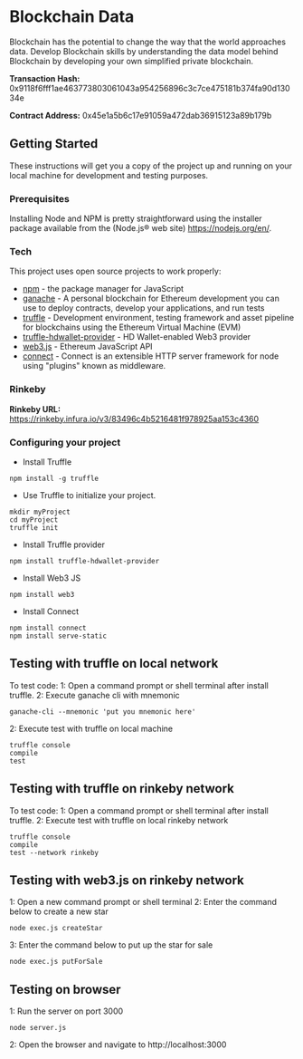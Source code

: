 # Blockchain Data

Blockchain has the potential to change the way that the world approaches data. Develop Blockchain skills by understanding the data model behind Blockchain by developing your own simplified private blockchain.

**Transaction Hash:** 0x9118f6fff1ae463773803061043a954256896c3c7ce475181b374fa90d13034e

**Contract Address:** 0x45e1a5b6c17e91059a472dab36915123a89b179b

## Getting Started

These instructions will get you a copy of the project up and running on your local machine for development and testing purposes.

### Prerequisites

Installing Node and NPM is pretty straightforward using the installer package available from the (Node.js® web site) https://nodejs.org/en/.

### Tech
This project uses open source projects to work properly:

* [npm] - the package manager for JavaScript
* [ganache] - A personal blockchain for Ethereum development you can use to deploy contracts, develop your applications, and run tests
* [truffle] - Development environment, testing framework and asset pipeline for blockchains using the Ethereum Virtual Machine (EVM)
* [truffle-hdwallet-provider] - HD Wallet-enabled Web3 provider
* [web3.js] - Ethereum JavaScript API
* [connect] - Connect is an extensible HTTP server framework for node using "plugins" known as middleware.

### Rinkeby

**Rinkeby URL:** https://rinkeby.infura.io/v3/83496c4b5216481f978925aa153c4360

### Configuring your project

- Install Truffle
```
npm install -g truffle
```

- Use Truffle to initialize your project.
```
mkdir myProject
cd myProject
truffle init
```

- Install Truffle provider
```
npm install truffle-hdwallet-provider
```

- Install Web3 JS
```
npm install web3
```

- Install Connect
```
npm install connect
npm install serve-static
```

## Testing with truffle on local network

To test code:
1: Open a command prompt or shell terminal after install truffle.
2: Execute ganache cli with mnemonic
```
ganache-cli --mnemonic 'put you mnemonic here'
```
2: Execute test with truffle on local machine
```
truffle console
compile
test
```

## Testing with truffle on rinkeby network

To test code:
1: Open a command prompt or shell terminal after install truffle.
2: Execute test with truffle on local rinkeby network
```
truffle console
compile
test --network rinkeby
```

## Testing with web3.js on rinkeby network
1: Open a new command prompt or shell terminal
2: Enter the command below to create a new star
```
node exec.js createStar
```
3: Enter the command below to put up the star for sale
```
node exec.js putForSale
```

## Testing on browser

1: Run the server on port 3000
```
node server.js
```
2: Open the browser and navigate to  http://localhost:3000


[node.js]: http://nodejs.org
[ganache]: https://truffleframework.com/ganache
[truffle]: https://github.com/trufflesuite/truffle
[npm]: https://www.npmjs.com
[truffle-hdwallet-provider]: https://github.com/trufflesuite/truffle-hdwallet-provider
[web3.js]: https://github.com/ethereum/web3.js/
[connect]: https://www.npmjs.com/package/connect
